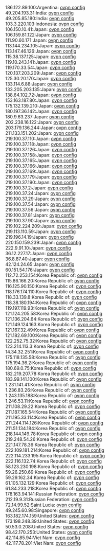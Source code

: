186.122.89.100:Argentina: [ovpn config](vpn/186_122_89_100.ovpn)  
49.204.193.31:India: [ovpn config](vpn/49_204_193_31.ovpn)  
49.205.85.180:India: [ovpn config](vpn/49_205_85_180.ovpn)  
103.3.220.103:Indonesia: [ovpn config](vpn/103_3_220_103.ovpn)  
106.150.10.41:Japan: [ovpn config](vpn/106_150_10_41.ovpn)  
106.159.81.122:Japan: [ovpn config](vpn/106_159_81_122.ovpn)  
111.90.60.171:Japan: [ovpn config](vpn/111_90_60_171.ovpn)  
113.144.234.105:Japan: [ovpn config](vpn/113_144_234_105.ovpn)  
113.147.46.126:Japan: [ovpn config](vpn/113_147_46_126.ovpn)  
115.38.137.125:Japan: [ovpn config](vpn/115_38_137_125.ovpn)  
119.10.243.141:Japan: [ovpn config](vpn/119_10_243_141.ovpn)  
119.170.33.54:Japan: [ovpn config](vpn/119_170_33_54.ovpn)  
120.137.203.209:Japan: [ovpn config](vpn/120_137_203_209.ovpn)  
125.30.20.170:Japan: [ovpn config](vpn/125_30_20_170.ovpn)  
133.114.6.88:Japan: [ovpn config](vpn/133_114_6_88.ovpn)  
133.205.203.135:Japan: [ovpn config](vpn/133_205_203_135.ovpn)  
138.64.102.72:Japan: [ovpn config](vpn/138_64_102_72.ovpn)  
153.163.187.80:Japan: [ovpn config](vpn/153_163_187_80.ovpn)  
175.132.139.210:Japan: [ovpn config](vpn/175_132_139_210.ovpn)  
180.197.36.142:Japan: [ovpn config](vpn/180_197_36_142.ovpn)  
180.9.63.237:Japan: [ovpn config](vpn/180_9_63_237.ovpn)  
202.238.16.122:Japan: [ovpn config](vpn/202_238_16_122.ovpn)  
203.179.136.244:Japan: [ovpn config](vpn/203_179_136_244.ovpn)  
211.133.151.202:Japan: [ovpn config](vpn/211_133_151_202.ovpn)  
219.100.37.110:Japan: [ovpn config](vpn/219_100_37_110.ovpn)  
219.100.37.118:Japan: [ovpn config](vpn/219_100_37_118.ovpn)  
219.100.37.126:Japan: [ovpn config](vpn/219_100_37_126.ovpn)  
219.100.37.158:Japan: [ovpn config](vpn/219_100_37_158.ovpn)  
219.100.37.165:Japan: [ovpn config](vpn/219_100_37_165.ovpn)  
219.100.37.166:Japan: [ovpn config](vpn/219_100_37_166.ovpn)  
219.100.37.169:Japan: [ovpn config](vpn/219_100_37_169.ovpn)  
219.100.37.179:Japan: [ovpn config](vpn/219_100_37_179.ovpn)  
219.100.37.190:Japan: [ovpn config](vpn/219_100_37_190.ovpn)  
219.100.37.2:Japan: [ovpn config](vpn/219_100_37_2.ovpn)  
219.100.37.24:Japan: [ovpn config](vpn/219_100_37_24.ovpn)  
219.100.37.29:Japan: [ovpn config](vpn/219_100_37_29.ovpn)  
219.100.37.54:Japan: [ovpn config](vpn/219_100_37_54.ovpn)  
219.100.37.56:Japan: [ovpn config](vpn/219_100_37_56.ovpn)  
219.100.37.81:Japan: [ovpn config](vpn/219_100_37_81.ovpn)  
219.100.37.90:Japan: [ovpn config](vpn/219_100_37_90.ovpn)  
219.102.224.209:Japan: [ovpn config](vpn/219_102_224_209.ovpn)  
219.113.110.59:Japan: [ovpn config](vpn/219_113_110_59.ovpn)  
219.196.14.19:Japan: [ovpn config](vpn/219_196_14_19.ovpn)  
220.150.159.239:Japan: [ovpn config](vpn/220_150_159_239.ovpn)  
222.9.91.10:Japan: [ovpn config](vpn/222_9_91_10.ovpn)  
36.12.227.17:Japan: [ovpn config](vpn/36_12_227_17.ovpn)  
36.8.87.40:Japan: [ovpn config](vpn/36_8_87_40.ovpn)  
42.124.24.65:Japan: [ovpn config](vpn/42_124_24_65.ovpn)  
60.151.54.176:Japan: [ovpn config](vpn/60_151_54_176.ovpn)  
112.72.253.154:Korea Republic of: [ovpn config](vpn/112_72_253_154.ovpn)  
115.86.166.20:Korea Republic of: [ovpn config](vpn/115_86_166_20.ovpn)  
116.125.90.150:Korea Republic of: [ovpn config](vpn/116_125_90_150.ovpn)  
118.176.174.110:Korea Republic of: [ovpn config](vpn/118_176_174_110.ovpn)  
118.33.139.8:Korea Republic of: [ovpn config](vpn/118_33_139_8.ovpn)  
118.38.180.194:Korea Republic of: [ovpn config](vpn/118_38_180_194.ovpn)  
119.197.119.93:Korea Republic of: [ovpn config](vpn/119_197_119_93.ovpn)  
121.124.205.58:Korea Republic of: [ovpn config](vpn/121_124_205_58.ovpn)  
121.136.204.64:Korea Republic of: [ovpn config](vpn/121_136_204_64.ovpn)  
121.149.124.163:Korea Republic of: [ovpn config](vpn/121_149_124_163.ovpn)  
121.167.32.49:Korea Republic of: [ovpn config](vpn/121_167_32_49.ovpn)  
121.182.69.100:Korea Republic of: [ovpn config](vpn/121_182_69_100.ovpn)  
122.252.75.32:Korea Republic of: [ovpn config](vpn/122_252_75_32.ovpn)  
123.214.113.3:Korea Republic of: [ovpn config](vpn/123_214_113_3.ovpn)  
14.34.32.251:Korea Republic of: [ovpn config](vpn/14_34_32_251.ovpn)  
175.118.135.58:Korea Republic of: [ovpn config](vpn/175_118_135_58.ovpn)  
175.194.36.2:Korea Republic of: [ovpn config](vpn/175_194_36_2.ovpn)  
180.69.0.75:Korea Republic of: [ovpn config](vpn/180_69_0_75.ovpn)  
182.219.207.78:Korea Republic of: [ovpn config](vpn/182_219_207_78.ovpn)  
183.99.141.100:Korea Republic of: [ovpn config](vpn/183_99_141_100.ovpn)  
1.231.141.41:Korea Republic of: [ovpn config](vpn/1_231_141_41.ovpn)  
1.236.83.26:Korea Republic of: [ovpn config](vpn/1_236_83_26.ovpn)  
1.243.135.188:Korea Republic of: [ovpn config](vpn/1_243_135_188.ovpn)  
1.246.53.11:Korea Republic of: [ovpn config](vpn/1_246_53_11.ovpn)  
211.108.29.22:Korea Republic of: [ovpn config](vpn/211_108_29_22.ovpn)  
211.187.165.54:Korea Republic of: [ovpn config](vpn/211_187_165_54.ovpn)  
211.195.33.114:Korea Republic of: [ovpn config](vpn/211_195_33_114.ovpn)  
211.244.114.126:Korea Republic of: [ovpn config](vpn/211_244_114_126.ovpn)  
211.51.134.184:Korea Republic of: [ovpn config](vpn/211_51_134_184.ovpn)  
218.144.149.78:Korea Republic of: [ovpn config](vpn/218_144_149_78.ovpn)  
219.248.54.26:Korea Republic of: [ovpn config](vpn/219_248_54_26.ovpn)  
221.147.78.36:Korea Republic of: [ovpn config](vpn/221_147_78_36.ovpn)  
222.109.181.214:Korea Republic of: [ovpn config](vpn/222_109_181_214.ovpn)  
222.114.233.195:Korea Republic of: [ovpn config](vpn/222_114_233_195.ovpn)  
222.116.132.74:Korea Republic of: [ovpn config](vpn/222_116_132_74.ovpn)  
58.123.230.198:Korea Republic of: [ovpn config](vpn/58_123_230_198.ovpn)  
59.26.250.69:Korea Republic of: [ovpn config](vpn/59_26_250_69.ovpn)  
59.29.162.34:Korea Republic of: [ovpn config](vpn/59_29_162_34.ovpn)  
61.105.132.129:Korea Republic of: [ovpn config](vpn/61_105_132_129.ovpn)  
61.84.233.218:Korea Republic of: [ovpn config](vpn/61_84_233_218.ovpn)  
178.163.94.141:Russian Federation: [ovpn config](vpn/178_163_94_141.ovpn)  
212.19.9.31:Russian Federation: [ovpn config](vpn/212_19_9_31.ovpn)  
72.14.99.52:Saint Lucia: [ovpn config](vpn/72_14_99_52.ovpn)  
49.245.60.98:Singapore: [ovpn config](vpn/49_245_60_98.ovpn)  
163.182.174.159:United States: [ovpn config](vpn/163_182_174_159.ovpn)  
173.198.248.39:United States: [ovpn config](vpn/173_198_248_39.ovpn)  
50.53.0.208:United States: [ovpn config](vpn/50_53_0_208.ovpn)  
98.42.170.253:United States: [ovpn config](vpn/98_42_170_253.ovpn)  
42.114.85.94:Viet Nam: [ovpn config](vpn/42_114_85_94.ovpn)  
42.117.78.201:Viet Nam: [ovpn config](vpn/42_117_78_201.ovpn)  
